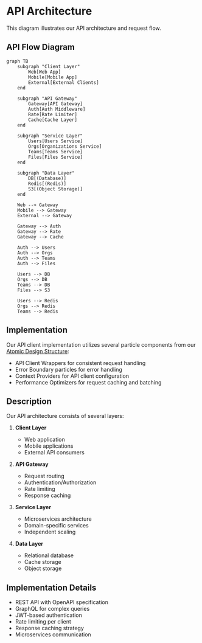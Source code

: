 # API Architecture

This diagram illustrates our API architecture and request flow.

## API Flow Diagram

```mermaid
graph TB
    subgraph "Client Layer"
        Web[Web App]
        Mobile[Mobile App]
        External[External Clients]
    end

    subgraph "API Gateway"
        Gateway[API Gateway]
        Auth[Auth Middleware]
        Rate[Rate Limiter]
        Cache[Cache Layer]
    end

    subgraph "Service Layer"
        Users[Users Service]
        Orgs[Organizations Service]
        Teams[Teams Service]
        Files[Files Service]
    end

    subgraph "Data Layer"
        DB[(Database)]
        Redis[(Redis)]
        S3[(Object Storage)]
    end

    Web --> Gateway
    Mobile --> Gateway
    External --> Gateway

    Gateway --> Auth
    Gateway --> Rate
    Gateway --> Cache

    Auth --> Users
    Auth --> Orgs
    Auth --> Teams
    Auth --> Files

    Users --> DB
    Orgs --> DB
    Teams --> DB
    Files --> S3

    Users --> Redis
    Orgs --> Redis
    Teams --> Redis
```

## Implementation

Our API client implementation utilizes several particle components from our [Atomic Design Structure](../components/atomic-design.md#particles):

- API Client Wrappers for consistent request handling
- Error Boundary particles for error handling
- Context Providers for API client configuration
- Performance Optimizers for request caching and batching

## Description

Our API architecture consists of several layers:

1. **Client Layer**

   - Web application
   - Mobile applications
   - External API consumers

2. **API Gateway**

   - Request routing
   - Authentication/Authorization
   - Rate limiting
   - Response caching

3. **Service Layer**

   - Microservices architecture
   - Domain-specific services
   - Independent scaling

4. **Data Layer**
   - Relational database
   - Cache storage
   - Object storage

## Implementation Details

- REST API with OpenAPI specification
- GraphQL for complex queries
- JWT-based authentication
- Rate limiting per client
- Response caching strategy
- Microservices communication
